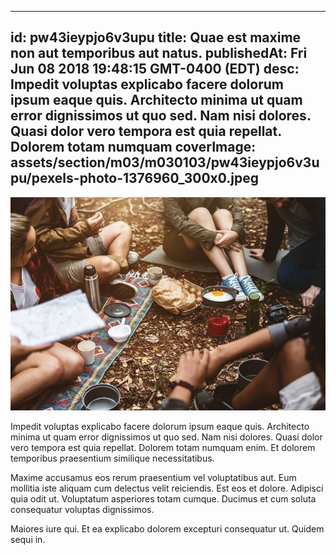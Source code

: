
---
id: pw43ieypjo6v3upu
title: Quae est maxime non aut temporibus aut natus.
publishedAt: Fri Jun 08 2018 19:48:15 GMT-0400 (EDT)
desc: Impedit voluptas explicabo facere dolorum ipsum eaque quis. Architecto minima ut quam error dignissimos ut quo sed. Nam nisi dolores. Quasi dolor vero tempora est quia repellat. Dolorem totam numquam
coverImage: assets/section/m03/m030103/pw43ieypjo6v3upu/pexels-photo-1376960_300x0.jpeg
---

![image from pexels.com](assets/section/m03/m030103/pw43ieypjo6v3upu/pexels-photo-1376960.jpeg)

Impedit voluptas explicabo facere dolorum ipsum eaque quis. Architecto minima ut quam error dignissimos ut quo sed. Nam nisi dolores. Quasi dolor vero tempora est quia repellat. Dolorem totam numquam enim. Et dolorem temporibus praesentium similique necessitatibus.
 
Maxime accusamus eos rerum praesentium vel voluptatibus aut. Eum mollitia iste aliquam cum delectus velit reiciendis. Est eos et dolore. Adipisci quia odit ut. Voluptatum asperiores totam cumque. Ducimus et cum soluta consequatur voluptas dignissimos.
 
Maiores iure qui. Et ea explicabo dolorem excepturi consequatur ut. Quidem sequi in.


